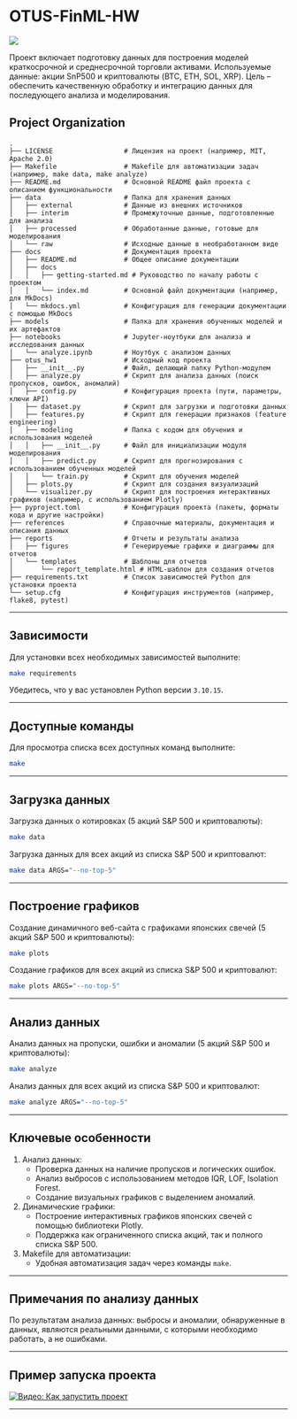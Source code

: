 # OTUS-FinML-HW

<a target="_blank" href="https://cookiecutter-data-science.drivendata.org/">
    <img src="https://img.shields.io/badge/CCDS-Project%20template-328F97?logo=cookiecutter" />
</a>

Проект включает подготовку данных для построения моделей краткосрочной и среднесрочной торговли активами. Используемые данные: акции SnP500 и криптовалюты (BTC, ETH, SOL, XRP). Цель – обеспечить качественную обработку и интеграцию данных для последующего анализа и моделирования.

## Project Organization

```
.
├── LICENSE                  # Лицензия на проект (например, MIT, Apache 2.0)
├── Makefile                 # Makefile для автоматизации задач (например, make data, make analyze)
├── README.md                # Основной README файл проекта с описанием функциональности
├── data                     # Папка для хранения данных
│   ├── external             # Данные из внешних источников
│   ├── interim              # Промежуточные данные, подготовленные для анализа
│   ├── processed            # Обработанные данные, готовые для моделирования
│   └── raw                  # Исходные данные в необработанном виде
├── docs                     # Документация проекта
│   ├── README.md            # Общее описание документации
│   ├── docs
│   │   ├── getting-started.md # Руководство по началу работы с проектом
│   │   └── index.md         # Основной файл документации (например, для MkDocs)
│   └── mkdocs.yml           # Конфигурация для генерации документации с помощью MkDocs
├── models                   # Папка для хранения обученных моделей и их артефактов
├── notebooks                # Jupyter-ноутбуки для анализа и исследования данных
│   └── analyze.ipynb        # Ноутбук с анализом данных
├── otus_hw1                 # Исходный код проекта
│   ├── __init__.py          # Файл, делающий папку Python-модулем
│   ├── analyze.py           # Скрипт для анализа данных (поиск пропусков, ошибок, аномалий)
│   ├── config.py            # Конфигурация проекта (пути, параметры, ключи API)
│   ├── dataset.py           # Скрипт для загрузки и подготовки данных
│   ├── features.py          # Скрипт для генерации признаков (feature engineering)
│   ├── modeling             # Папка с кодом для обучения и использования моделей
│   │   ├── __init__.py      # Файл для инициализации модуля моделирования
│   │   ├── predict.py       # Скрипт для прогнозирования с использованием обученных моделей
│   │   └── train.py         # Скрипт для обучения моделей
│   ├── plots.py             # Скрипт для создания визуализаций
│   └── visualizer.py        # Скрипт для построения интерактивных графиков (например, с использованием Plotly)
├── pyproject.toml           # Конфигурация проекта (пакеты, форматы кода и другие настройки)
├── references               # Справочные материалы, документация и описания данных
├── reports                  # Отчеты и результаты анализа
│   ├── figures              # Генерируемые графики и диаграммы для отчетов
│   └── templates            # Шаблоны для отчетов
│       └── report_template.html # HTML-шаблон для создания отчетов
├── requirements.txt         # Список зависимостей Python для установки проекта
└── setup.cfg                # Конфигурация инструментов (например, flake8, pytest)
```

--------

## Зависимости

Для установки всех необходимых зависимостей выполните:
```bash
make requirements
```
Убедитесь, что у вас установлен Python версии `3.10.15`.

---

## Доступные команды
Для просмотра списка всех доступных команд выполните:
```bash
make
```

---

## Загрузка данных
Загрузка данных о котировках (5 акций S&P 500 и криптовалюты):
```bash
make data
```
Загрузка данных для всех акций из списка S&P 500 и криптовалют:
```bash
make data ARGS="--no-top-5"
```

---

## Построение графиков
Создание динамичного веб-сайта с графиками японских свечей (5 акций S&P 500 и криптовалюты):
```bash
make plots
```
Создание графиков для всех акций из списка S&P 500 и криптовалют:
```bash
make plots ARGS="--no-top-5"
```

---

## Анализ данных
Анализ данных на пропуски, ошибки и аномалии (5 акций S&P 500 и криптовалюты):
```bash
make analyze
```
Анализ данных для всех акций из списка S&P 500 и криптовалют:
```bash
make analyze ARGS="--no-top-5"
```

---

## Ключевые особенности
1. Анализ данных:
    - Проверка данных на наличие пропусков и логических ошибок.
    - Анализ выбросов с использованием методов IQR, LOF, Isolation Forest.
    - Создание визуальных графиков с выделением аномалий.
2. Динамические графики:
    - Построение интерактивных графиков японских свечей с помощью библиотеки Plotly.
    - Поддержка как ограниченного списка акций, так и полного списка S&P 500.
3. Makefile для автоматизации:
    - Удобная автоматизация задач через команды `make`.

---

## Примечания по анализу данных
По результатам анализа данных: выбросы и аномалии, обнаруженные в данных, являются реальными данными, с которыми необходимо работать, а не ошибками.

---

## Пример запуска проекта

[![Видео: Как запустить проект](https://img.youtube.com/vi/RrusgFzwkAw/0.jpg)](https://www.youtube.com/watch?v=RrusgFzwkAw)

---

